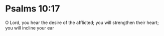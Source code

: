 # Psalms 10:17

O Lord, you hear the desire of the afflicted; you will strengthen their heart; you will incline your ear

